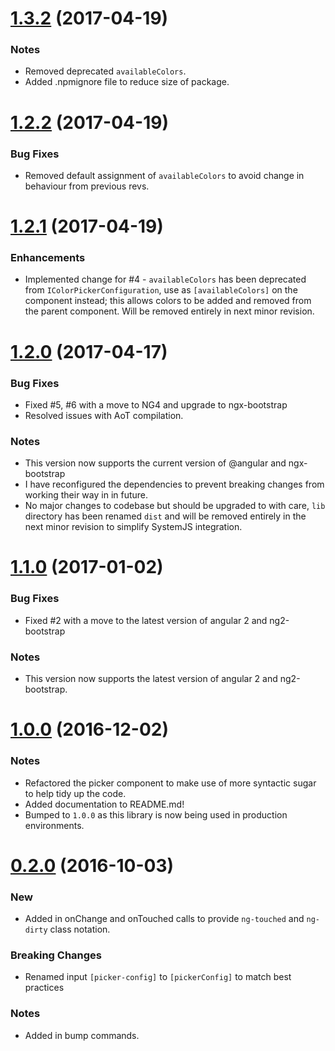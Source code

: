 <a name="1.3.2"></a>
# [1.3.2](https://github.com/andymeps/ng2-color-picker/compare/v1.2.2...v1.3.2) (2017-04-19)

### Notes

* Removed deprecated `availableColors`.
* Added .npmignore file to reduce size of package.

<a name="1.2.2"></a>
# [1.2.2](https://github.com/andymeps/ng2-color-picker/compare/v1.2.1...v1.2.2) (2017-04-19)

### Bug Fixes

* Removed default assignment of `availableColors` to avoid change in behaviour from previous revs.

<a name="1.2.1"></a>
# [1.2.1](https://github.com/andymeps/ng2-color-picker/compare/v1.2.0...v1.2.1) (2017-04-19)

### Enhancements

* Implemented change for #4 - `availableColors` has been deprecated from `IColorPickerConfiguration`, use as `[availableColors]` on the component instead; this allows colors to be added and removed from the parent component. Will be removed entirely in next minor revision.

<a name="1.2.0"></a>
# [1.2.0](https://github.com/andymeps/ng2-color-picker/compare/v1.1.0...v.1.2.0) (2017-04-17)

### Bug Fixes

* Fixed #5, #6 with a move to NG4 and upgrade to ngx-bootstrap
* Resolved issues with AoT compilation.

### Notes

* This version now supports the current version of @angular and ngx-bootstrap
* I have reconfigured the dependencies to prevent breaking changes from working their way in in future.
* No major changes to codebase but should be upgraded to with care, `lib` directory has been renamed `dist` and will be removed entirely in the next minor revision to simplify SystemJS integration.

<a name="1.1.0"></a>
# [1.1.0](https://github.com/andymeps/ng2-color-picker/compare/v1.0.0...v1.1.0) (2017-01-02)

### Bug Fixes

* Fixed #2 with a move to the latest version of angular 2 and ng2-bootstrap

### Notes

* This version now supports the latest version of angular 2 and ng2-bootstrap.

<a name="1.0.0"></a>
# [1.0.0](https://github.com/andymeps/ng2-color-picker/compare/v0.2.0...v1.0.0) (2016-12-02)

### Notes

* Refactored the picker component to make use of more syntactic sugar to help tidy up the code.
* Added documentation to README.md!
* Bumped to `1.0.0` as this library is now being used in production environments.

<a name="0.2.0"></a>
# [0.2.0](https://github.com/andymeps/ng2-color-picker/compare/v0.1.3...v0.2.0) (2016-10-03)

### New

* Added in onChange and onTouched calls to provide `ng-touched` and `ng-dirty` class notation.

### Breaking Changes

* Renamed input `[picker-config]` to `[pickerConfig]` to match best practices

### Notes

* Added in bump commands.
